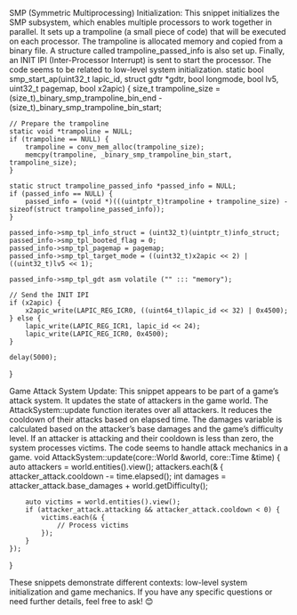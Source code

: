 SMP (Symmetric Multiprocessing) Initialization:
This snippet initializes the SMP subsystem, which enables multiple processors to work together in parallel.
It sets up a trampoline (a small piece of code) that will be executed on each processor.
The trampoline is allocated memory and copied from a binary file.
A structure called trampoline_passed_info is also set up.
Finally, an INIT IPI (Inter-Processor Interrupt) is sent to start the processor.
The code seems to be related to low-level system initialization.
static bool smp_start_ap(uint32_t lapic_id, struct gdtr *gdtr, bool longmode, bool lv5, uint32_t pagemap, bool x2apic) {
    size_t trampoline_size = (size_t)_binary_smp_trampoline_bin_end - (size_t)_binary_smp_trampoline_bin_start;
    
    // Prepare the trampoline
    static void *trampoline = NULL;
    if (trampoline == NULL) {
        trampoline = conv_mem_alloc(trampoline_size);
        memcpy(trampoline, _binary_smp_trampoline_bin_start, trampoline_size);
    }
    
    static struct trampoline_passed_info *passed_info = NULL;
    if (passed_info == NULL) {
        passed_info = (void *)(((uintptr_t)trampoline + trampoline_size) - sizeof(struct trampoline_passed_info));
    }
    
    passed_info->smp_tpl_info_struct = (uint32_t)(uintptr_t)info_struct;
    passed_info->smp_tpl_booted_flag = 0;
    passed_info->smp_tpl_pagemap = pagemap;
    passed_info->smp_tpl_target_mode = ((uint32_t)x2apic << 2) | ((uint32_t)lv5 << 1);
    
    passed_info->smp_tpl_gdt asm volatile ("" ::: "memory");
    
    // Send the INIT IPI
    if (x2apic) {
        x2apic_write(LAPIC_REG_ICR0, ((uint64_t)lapic_id << 32) | 0x4500);
    } else {
        lapic_write(LAPIC_REG_ICR1, lapic_id << 24);
        lapic_write(LAPIC_REG_ICR0, 0x4500);
    }
    
    delay(5000);
}

Game Attack System Update:
This snippet appears to be part of a game’s attack system.
It updates the state of attackers in the game world.
The AttackSystem::update function iterates over all attackers.
It reduces the cooldown of their attacks based on elapsed time.
The damages variable is calculated based on the attacker’s base damages and the game’s difficulty level.
If an attacker is attacking and their cooldown is less than zero, the system processes victims.
The code seems to handle attack mechanics in a game.
void AttackSystem::update(core::World &world, core::Time &time) {
    auto attackers = world.entities().view();
    attackers.each(& {
        attacker_attack.cooldown -= time.elapsed();
        int damages = attacker_attack.base_damages + world.getDifficulty();
        
        auto victims = world.entities().view();
        if (attacker_attack.attacking && attacker_attack.cooldown < 0) {
            victims.each(& {
                // Process victims
            });
        }
    });
}

These snippets demonstrate different contexts: low-level system initialization and game mechanics. If you have any specific questions or need further details, feel free to ask! 😊


